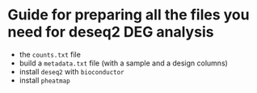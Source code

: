 # Guide for preparing all the files you need for deseq2 DEG analysis
- the `counts.txt` file
- build a `metadata.txt` file (with a sample and a design columns)
- install `deseq2` with `bioconductor`
- install `pheatmap`
